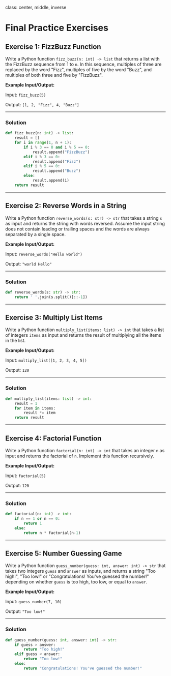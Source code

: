 class: center, middle, inverse
# Final Practice Exercises

## Exercise 1: FizzBuzz Function
Write a Python function `fizz_buzz(n: int) -> list` that returns a list with the FizzBuzz sequence from 1 to `n`. In this sequence, multiples of three are replaced by the word "Fizz", multiples of five by the word "Buzz", and multiples of both three and five by "FizzBuzz".

**Example Input/Output:**

Input: `fizz_buzz(5)`

Output: `[1, 2, "Fizz", 4, "Buzz"]`

---

### Solution

```python
def fizz_buzz(n: int) -> list:
    result = []
    for i in range(1, n + 1):
        if i % 3 == 0 and i % 5 == 0:
            result.append("FizzBuzz")
        elif i % 3 == 0:
            result.append("Fizz")
        elif i % 5 == 0:
            result.append("Buzz")
        else:
            result.append(i)
    return result
```

---

## Exercise 2: Reverse Words in a String
Write a Python function `reverse_words(s: str) -> str` that takes a string `s` as input and returns the string with words reversed. Assume the input string does not contain leading or trailing spaces and the words are always separated by a single space.

**Example Input/Output:**

Input: `reverse_words("Hello world")`

Output: `"world Hello"`

---

### Solution
```python
def reverse_words(s: str) -> str:
    return ' '.join(s.split()[::-1])
```
---

## Exercise 3: Multiply List Items
Write a Python function `multiply_list(items: list) -> int` that takes a list of integers `items` as input and returns the result of multiplying all the items in the list.

**Example Input/Output:**

Input: `multiply_list([1, 2, 3, 4, 5])`

Output: `120`

---

### Solution
```python
def multiply_list(items: list) -> int:
    result = 1
    for item in items:
        result *= item  
    return result
```

---

## Exercise 4: Factorial Function
Write a Python function `factorial(n: int) -> int` that takes an integer `n` as input and returns the factorial of `n`. Implement this function recursively.

**Example Input/Output:**

Input: `factorial(5)`

Output: `120`

---

### Solution

```python
def factorial(n: int) -> int:
    if n == 1 or n == 0:
        return 1
    else:
        return n * factorial(n-1)
```

---

## Exercise 5: Number Guessing Game
Write a Python function `guess_number(guess: int, answer: int) -> str` that takes two integers `guess` and `answer` as inputs, and returns a string "Too high!", "Too low!" or "Congratulations! You've guessed the number!" depending on whether `guess` is too high, too low, or equal to `answer`.

**Example Input/Output:**

Input: `guess_number(7, 10)`

Output: `"Too low!"`

---

### Solution

```python
def guess_number(guess: int, answer: int) -> str:
    if guess > answer:
        return "Too high!"
    elif guess < answer:
        return "Too low!"
    else:
        return "Congratulations! You've guessed the number!"
```
